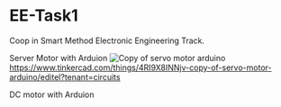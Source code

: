 # EE-Task1
Coop in Smart Method Electronic Engineering Track.

Server Motor with Arduion
![Copy of servo motor arduino](https://github.com/malhashim-hub/EE-Task1/assets/119134365/5fc0b81a-e59d-473e-868c-6db4e7c41f4c)
https://www.tinkercad.com/things/4RI9X8INNjv-copy-of-servo-motor-arduino/editel?tenant=circuits

DC motor with Arduion

